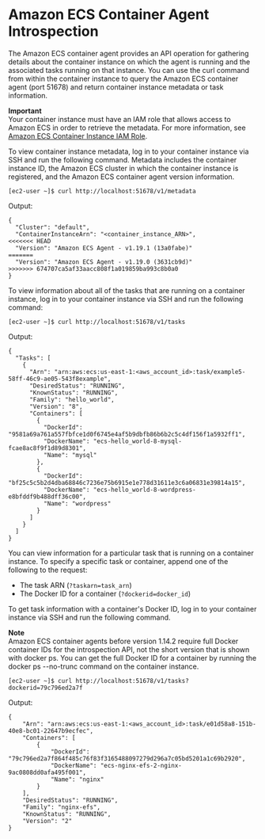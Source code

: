 # Amazon ECS Container Agent Introspection<a name="ecs-agent-introspection"></a>

The Amazon ECS container agent provides an API operation for gathering details about the container instance on which the agent is running and the associated tasks running on that instance\. You can use the curl command from within the container instance to query the Amazon ECS container agent \(port 51678\) and return container instance metadata or task information\.

**Important**  
Your container instance must have an IAM role that allows access to Amazon ECS in order to retrieve the metadata\. For more information, see [Amazon ECS Container Instance IAM Role](instance_IAM_role.md)\.

To view container instance metadata, log in to your container instance via SSH and run the following command\. Metadata includes the container instance ID, the Amazon ECS cluster in which the container instance is registered, and the Amazon ECS container agent version information\.

```
[ec2-user ~]$ curl http://localhost:51678/v1/metadata
```

Output:

```
{
  "Cluster": "default",
  "ContainerInstanceArn": "<container_instance_ARN>",
<<<<<<< HEAD
  "Version": "Amazon ECS Agent - v1.19.1 (13a0fabe)"
=======
  "Version": "Amazon ECS Agent - v1.19.0 (3631cb9d)"
>>>>>>> 674707ca5af33aacc808f1a019859ba993c8b0a0
}
```

To view information about all of the tasks that are running on a container instance, log in to your container instance via SSH and run the following command:

```
[ec2-user ~]$ curl http://localhost:51678/v1/tasks
```

Output:

```
{
  "Tasks": [
    {
      "Arn": "arn:aws:ecs:us-east-1:<aws_account_id>:task/example5-58ff-46c9-ae05-543f8example",
      "DesiredStatus": "RUNNING",
      "KnownStatus": "RUNNING",
      "Family": "hello_world",
      "Version": "8",
      "Containers": [
        {
          "DockerId": "9581a69a761a557fbfce1d0f6745e4af5b9dbfb86b6b2c5c4df156f1a5932ff1",
          "DockerName": "ecs-hello_world-8-mysql-fcae8ac8f9f1d89d8301",
          "Name": "mysql"
        },
        {
          "DockerId": "bf25c5c5b2d4dba68846c7236e75b6915e1e778d31611e3c6a06831e39814a15",
          "DockerName": "ecs-hello_world-8-wordpress-e8bfddf9b488dff36c00",
          "Name": "wordpress"
        }
      ]
    }
  ]
}
```

You can view information for a particular task that is running on a container instance\. To specify a specific task or container, append one of the following to the request:
+ The task ARN \(`?taskarn=task_arn`\)
+ The Docker ID for a container \(`?dockerid=docker_id`\)

 To get task information with a container's Docker ID, log in to your container instance via SSH and run the following command\.

**Note**  
Amazon ECS container agents before version 1\.14\.2 require full Docker container IDs for the introspection API, not the short version that is shown with docker ps\. You can get the full Docker ID for a container by running the docker ps \-\-no\-trunc command on the container instance\.

```
[ec2-user ~]$ curl http://localhost:51678/v1/tasks?dockerid=79c796ed2a7f
```

Output:

```
{
    "Arn": "arn:aws:ecs:us-east-1:<aws_account_id>:task/e01d58a8-151b-40e8-bc01-22647b9ecfec",
    "Containers": [
        {
            "DockerId": "79c796ed2a7f864f485c76f83f3165488097279d296a7c05bd5201a1c69b2920",
            "DockerName": "ecs-nginx-efs-2-nginx-9ac0808dd0afa495f001",
            "Name": "nginx"
        }
    ],
    "DesiredStatus": "RUNNING",
    "Family": "nginx-efs",
    "KnownStatus": "RUNNING",
    "Version": "2"
}
```